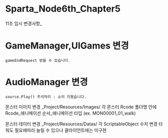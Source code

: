 # Sparta_Node6th_Chapter5


11조 임시 변경사항_
# GameManager,UIGames 변경
    gameEndRequest 받을 수 있습니다.

# AudioManager 변경
    source.Play() 주석처리 : 소리 지웠습니다.

몬스터 이미지 변경
 _Project/Resources/Images/
 각 몬스터 Rcode 폴더명 안에
 Rcode_애니메이션 순서_애니메이션 타입 (ex. MON00001_01_walk)

몬스터 데이터 변경
 _Project/Resources/Datas/
 각 ScriptableObject 수치 변경
 타워도 필요에따라 늘릴 수 있으나 클라이언트에는 미구현


 

